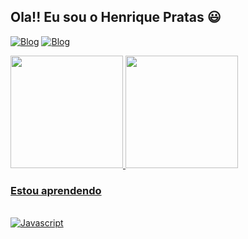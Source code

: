 ## Ola!! Eu sou o Henrique Pratas 😃

[![Blog](https://img.shields.io/badge/Instagram-E4405F?style=for-the-badge&logo=instagram&logoColor=white)](https://www.instagram.com/_henriquep_/)
[![Blog](https://img.shields.io/badge/LinkedIn-0077B5?style=for-the-badge&logo=linkedin&logoColor=white)](https://www.linkedin.com/in/henrique-pratas-14364623b/)
<div>
    <a href="https://github.com/xereco16">
    <img height="180em" src="https://github-readme-stats.vercel.app/api?username=xereco16&count_private=true&show_icons=true&theme=cobalt">
    <img height="180em" src="https://github-readme-stats.vercel.app/api/top-langs/?username=xereco16&theme=cobalt&count_private=true&show_icons=true">
</div>

### Estou aprendendo
<div style="display: inline_block"><br/>
    <img align="center" alt="Javascript" src="https://img.shields.io/badge/JavaScript-F7DF1E?style=for-the-badge&logo=javascript&logoColor=black" />
</div>
